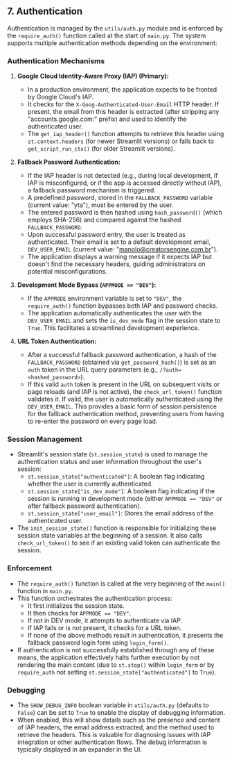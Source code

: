 ## 7. Authentication

Authentication is managed by the `utils/auth.py` module and is enforced by the `require_auth()` function called at the start of `main.py`. The system supports multiple authentication methods depending on the environment:

### Authentication Mechanisms

1.  **Google Cloud Identity-Aware Proxy (IAP) (Primary):**
    *   In a production environment, the application expects to be fronted by Google Cloud's IAP.
    *   It checks for the `X-Goog-Authenticated-User-Email` HTTP header. If present, the email from this header is extracted (after stripping any "accounts.google.com:" prefix) and used to identify the authenticated user.
    *   The `get_iap_header()` function attempts to retrieve this header using `st.context.headers` (for newer Streamlit versions) or falls back to `get_script_run_ctx()` (for older Streamlit versions).

2.  **Fallback Password Authentication:**
    *   If the IAP header is not detected (e.g., during local development, if IAP is misconfigured, or if the app is accessed directly without IAP), a fallback password mechanism is triggered.
    *   A predefined password, stored in the `FALLBACK_PASSWORD` variable (current value: "yta"), must be entered by the user.
    *   The entered password is then hashed using `hash_password()` (which employs SHA-256) and compared against the hashed `FALLBACK_PASSWORD`.
    *   Upon successful password entry, the user is treated as authenticated. Their email is set to a default development email, `DEV_USER_EMAIL` (current value: "manolo@creatorsengine.com.br").
    *   The application displays a warning message if it expects IAP but doesn't find the necessary headers, guiding administrators on potential misconfigurations.

3.  **Development Mode Bypass (`APPMODE == "DEV"`):**
    *   If the `APPMODE` environment variable is set to `"DEV"`, the `require_auth()` function bypasses both IAP and password checks.
    *   The application automatically authenticates the user with the `DEV_USER_EMAIL` and sets the `is_dev_mode` flag in the session state to `True`. This facilitates a streamlined development experience.

4.  **URL Token Authentication:**
    *   After a successful fallback password authentication, a hash of the `FALLBACK_PASSWORD` (obtained via `get_password_hash()`) is set as an `auth` token in the URL query parameters (e.g., `/?auth=<hashed_password>`).
    *   If this valid `auth` token is present in the URL on subsequent visits or page reloads (and IAP is not active), the `check_url_token()` function validates it. If valid, the user is automatically authenticated using the `DEV_USER_EMAIL`. This provides a basic form of session persistence for the fallback authentication method, preventing users from having to re-enter the password on every page load.

### Session Management

*   Streamlit's session state (`st.session_state`) is used to manage the authentication status and user information throughout the user's session:
    *   `st.session_state["authenticated"]`: A boolean flag indicating whether the user is currently authenticated.
    *   `st.session_state["is_dev_mode"]`: A boolean flag indicating if the session is running in development mode (either `APPMODE == "DEV"` or after fallback password authentication).
    *   `st.session_state["user_email"]`: Stores the email address of the authenticated user.
*   The `init_session_state()` function is responsible for initializing these session state variables at the beginning of a session. It also calls `check_url_token()` to see if an existing valid token can authenticate the session.

### Enforcement

*   The `require_auth()` function is called at the very beginning of the `main()` function in `main.py`.
*   This function orchestrates the authentication process:
    *   It first initializes the session state.
    *   It then checks for `APPMODE == "DEV"`.
    *   If not in DEV mode, it attempts to authenticate via IAP.
    *   If IAP fails or is not present, it checks for a URL token.
    *   If none of the above methods result in authentication, it presents the fallback password login form using `login_form()`.
*   If authentication is not successfully established through any of these means, the application effectively halts further execution by not rendering the main content (due to `st.stop()` within `login_form` or by `require_auth` not setting `st.session_state["authenticated"]` to `True`).

### Debugging

*   The `SHOW_DEBUG_INFO` boolean variable in `utils/auth.py` (defaults to `False`) can be set to `True` to enable the display of debugging information.
*   When enabled, this will show details such as the presence and content of IAP headers, the email address extracted, and the method used to retrieve the headers. This is valuable for diagnosing issues with IAP integration or other authentication flows. The debug information is typically displayed in an expander in the UI.
